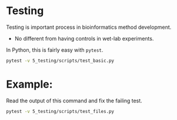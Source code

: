 # Testing
Testing is important process in bioinformatics method development.
* No different from having controls in wet-lab experiments.

In Python, this is fairly easy with `pytest`.
```bash
pytest -v 5_testing/scripts/test_basic.py
```

# Example:
Read the output of this command and fix the failing test.
```bash
pytest -v 5_testing/scripts/test_files.py
```
